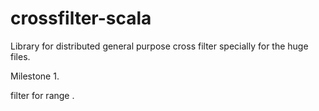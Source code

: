 # crossfilter-scala

Library for distributed general purpose cross filter specially for the huge files.


Milestone 1.

 filter for range .
 



